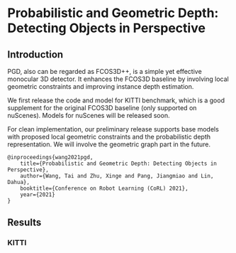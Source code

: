 # Probabilistic and Geometric Depth: Detecting Objects in Perspective

## Introduction

<!-- [ALGORITHM] -->

PGD, also can be regarded as FCOS3D++, is a simple yet effective monocular 3D detector. It enhances the FCOS3D baseline by involving local geometric constraints and improving instance depth estimation.

We first release the code and model for KITTI benchmark, which is a good supplement for the original FCOS3D baseline (only supported on nuScenes). Models for nuScenes will be released soon.

For clean implementation, our preliminary release supports base models with proposed local geometric constraints and the probabilistic depth representation. We will involve the geometric graph part in the future.

```
@inproceedings{wang2021pgd,
    title={Probabilistic and Geometric Depth: Detecting Objects in Perspective},
    author={Wang, Tai and Zhu, Xinge and Pang, Jiangmiao and Lin, Dahua},
    booktitle={Conference on Robot Learning (CoRL) 2021},
    year={2021}
}
```

## Results

### KITTI
